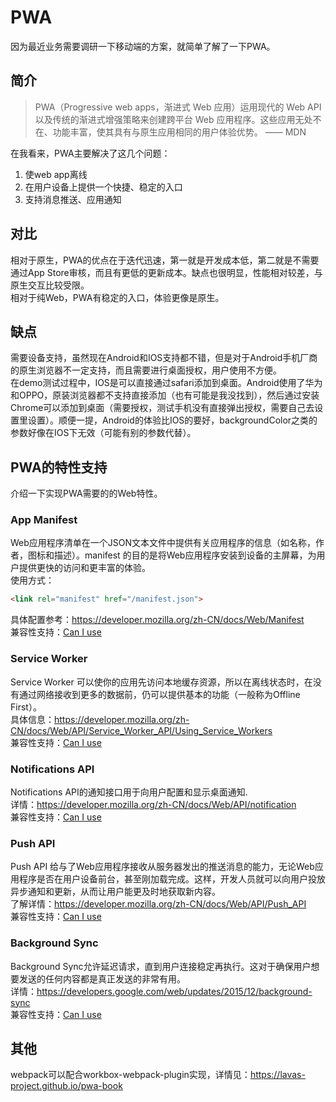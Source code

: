 # PWA
因为最近业务需要调研一下移动端的方案，就简单了解了一下PWA。  
## 简介
> PWA（Progressive web apps，渐进式 Web 应用）运用现代的 Web API 以及传统的渐进式增强策略来创建跨平台 Web 应用程序。这些应用无处不在、功能丰富，使其具有与原生应用相同的用户体验优势。 —— MDN  

在我看来，PWA主要解决了这几个问题：
1. 使web app离线
2. 在用户设备上提供一个快捷、稳定的入口
3. 支持消息推送、应用通知

## 对比
相对于原生，PWA的优点在于迭代迅速，第一就是开发成本低，第二就是不需要通过App Store审核，而且有更低的更新成本。缺点也很明显，性能相对较差，与原生交互比较受限。  
相对于纯Web，PWA有稳定的入口，体验更像是原生。  

## 缺点
需要设备支持，虽然现在Android和IOS支持都不错，但是对于Android手机厂商的原生浏览器不一定支持，而且需要进行桌面授权，用户使用不方便。  
在demo测试过程中，IOS是可以直接通过safari添加到桌面。Android使用了华为和OPPO，原装浏览器都不支持直接添加（也有可能是我没找到），然后通过安装Chrome可以添加到桌面（需要授权，测试手机没有直接弹出授权，需要自己去设置里设置）。顺便一提，Android的体验比IOS的要好，backgroundColor之类的参数好像在IOS下无效（可能有别的参数代替）。

## PWA的特性支持
介绍一下实现PWA需要的的Web特性。
### App Manifest
Web应用程序清单在一个JSON文本文件中提供有关应用程序的信息（如名称，作者，图标和描述）。manifest 的目的是将Web应用程序安装到设备的主屏幕，为用户提供更快的访问和更丰富的体验。  
使用方式：
```html
<link rel="manifest" href="/manifest.json">
```
具体配置参考：https://developer.mozilla.org/zh-CN/docs/Web/Manifest  
兼容性支持：[Can I use](https://caniuse.com/?search=App%20Manifest)

### Service Worker
Service Worker 可以使你的应用先访问本地缓存资源，所以在离线状态时，在没有通过网络接收到更多的数据前，仍可以提供基本的功能（一般称为Offline First）。  
具体信息：https://developer.mozilla.org/zh-CN/docs/Web/API/Service_Worker_API/Using_Service_Workers  
兼容性支持：[Can I use](https://caniuse.com/?search=Service%20Worker)

### Notifications API
Notifications API的通知接口用于向用户配置和显示桌面通知.  
详情：https://developer.mozilla.org/zh-CN/docs/Web/API/notification  
兼容性支持：[Can I use](https://caniuse.com/?search=Notifications)

### Push API
Push API 给与了Web应用程序接收从服务器发出的推送消息的能力，无论Web应用程序是否在用户设备前台，甚至刚加载完成。这样，开发人员就可以向用户投放异步通知和更新，从而让用户能更及时地获取新内容。  
了解详情：https://developer.mozilla.org/zh-CN/docs/Web/API/Push_API  
兼容性支持：[Can I use](https://caniuse.com/?search=Push)

### Background Sync
Background Sync允许延迟请求，直到用户连接稳定再执行。这对于确保用户想要发送的任何内容都是真正发送的非常有用。  
详情：https://developers.google.com/web/updates/2015/12/background-sync  
兼容性支持：[Can I use](https://caniuse.com/?search=Background%20Sync)

## 其他
webpack可以配合workbox-webpack-plugin实现，详情见：https://lavas-project.github.io/pwa-book
